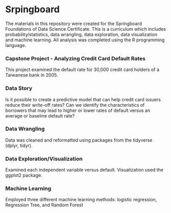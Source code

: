 # Srpingboard

The materials in this repository were created for the Springboard Foundations of Data Science Certificate. This is a curriculum which includes probability/statistics, data wrangling, data exploration, data visualization and machine learning.  All analysis was completed using the R programming language.

### Capstone Project - Analyzing Credit Card Default Rates

This project examined the default rate for 30,000 credit card holders of a Taiwanese bank in 2005. 

### Data Story 

Is it possible to create a predictive model that can help credit card issuers reduce their write-off rates? Can we identify the characteristics of borrowers that may lead to higher or lower rates of default versus an average or baseline default rate?

### Data Wrangling

Data was cleaned and reformatted using packages from the tidyverse (dplyr, tidyr).

### Data Exploration/Visualization

Examined each independent variable versus default. Visualization used the ggplot2 package.

### Machine Learning

Employed three different machine learning methods: logistic regression, Regression Tree, and Random Forest

